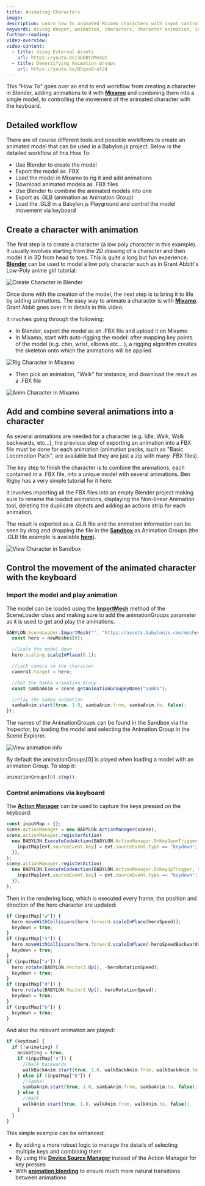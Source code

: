 ```yaml
---
title: Animating Characters
image:
description: Learn how to animated Mixamo characters with input control.
keywords: diving deeper, animation, characters, character animation, input
further-reading:
video-overview:
video-content:
  - title: Using External Assets
    url: https://youtu.be/3D6BtdMnnQI
  - title: Demystifying Animation Groups
    url: https://youtu.be/BSqxoQ-at24
---
```


This "How To" goes over an end to end workflow from creating a character in Blender, adding animations to it with [**Mixamo**](http://www.mixamo.com) and combining them into a single model, to controlling the movement of the animated character with the keyboard.

## Detailed workflow

There are of course different tools and possible workflows to create an animated model that can be used in a Babylon.js project. Below is the detailed workflow of this How To:

- Use Blender to create the model
- Export the model as .FBX
- Load the model in Mixamo to rig it and add animations
- Download animated models as .FBX files
- Use Blender to combine the animated models into one
- Export as .GLB (animation as Animation Group)
- Load the .GLB in a Babylon.js Playground and control the model movement via keyboard

## Create a character with animation

The first step is to create a character (a low poly character in this example). It usually involves starting from the 2D drawing of a character and then model it in 3D from head to toes. This is quite a long but fun experience. [**Blender**](https://www.blender.org) can be used to model a low poly character such as in Grant Abbitt's Low-Poly anime girl tutorial:

<Youtube id="E5HnnGcGvmc"/>

![Create Character in Blender](/img/how_to/animatedCharact/createCharact.jpg)

Once done with the creation of the model, the next step is to bring it to life by adding animations. The easy way to animate a character is with [**Mixamo**](https://www.mixamo.com). Grant Abbit goes over it in details in this video.

<Youtube id="k-ZeLNV4zPw"/>

It involves going through the following:

- In Blender, export the model as an .FBX file and upload it on Mixamo
- In Mixamo, start with auto-rigging the model: after mapping key points of the model (e.g. chin, wrist, elbows etc… ), a rigging algorithm creates the skeleton onto which the animations will be applied

![Rig Character in Mixamo](/img/how_to/animatedCharact/rigCharact.jpg)

- Then pick an animation, "Walk" for instance, and download the result as a .FBX file

![Anim Character in Mixamo](/img/how_to/animatedCharact/animCharact.jpg)

## Add and combine several animations into a character

As several animations are needed for a character (e.g. Idle, Walk, Walk backwards, etc…), the previous step of exporting an animation into a FBX file must be done for each animation (animation packs, such as "Basic Locomotion Pack", are available but they are just a zip with many .FBX files).

The key step to finish the character is to combine the animations, each contained in a .FBX file, into a unique model with several animations. Ben Rigby has a very simple tutorial for it here:

<Youtube id="9EWJhqPafpk"/>

It involves importing all the FBX files into an empty Blender project making sure to rename the loaded animations, displaying the Non-linear Animation tool, deleting the duplicate objects and adding an actions strip for each animation.

The result is exported as a .GLB file and the animation information can be seen by drag and dropping the file in the [**Sandbox**](https://sandbox.babylonjs.com/) as Animation Groups (the .GLB file example is available [**here**](https://assets.babylonjs.com/meshes/HVGirl.glb)).

![View Character in Sandbox](/img/how_to/animatedCharact/viewCharact.jpg)

## Control the movement of the animated character with the keyboard

### Import the model and play animation

The model can be loaded using the [**ImportMesh**](/typedoc/classes/babylon.sceneloader#importmesh) method of the SceneLoader class and making sure to add the animationGroups parameter as it is used to get and play the animations.

```javascript
BABYLON.SceneLoader.ImportMesh("", "https://assets.babylonjs.com/meshes/", "HVGirl.glb", scene, function (newMeshes, particleSystems, skeletons, animationGroups) {
  const hero = newMeshes[0];

  //Scale the model down
  hero.scaling.scaleInPlace(0.1);

  //Lock camera on the character
  camera1.target = hero;

  //Get the Samba animation Group
  const sambaAnim = scene.getAnimationGroupByName("Samba");

  //Play the Samba animation
  sambaAnim.start(true, 1.0, sambaAnim.from, sambaAnim.to, false);
});
```

<Playground id="#Z6SWJU#5" title="Load Model and Play Animation Group" description="Simple example of loading a gltf/glb asset and playing the animation groups tha come with it." image="/img/playgroundsAndNMEs/divingDeeperAnimatedCharacter1.jpg" isMain={true} category="Animation"/>

The names of the AnimationGroups can be found in the Sandbox via the Inspector, by loading the model and selecting the Animation Group in the Scene Explorer.

![View animation info](/img/how_to/animatedCharact/viewAnim.jpg)

By default the animationGroups[0] is played when loading a model with an animation Group. To stop it:

```javascript
animationGroups[0].stop();
```

### Control animations via keyboard

The [**Action Manager**](/features/featuresDeepDive/events/actions) can be used to capture the keys pressed on the keyboard:

```javascript
const inputMap = {};
scene.actionManager = new BABYLON.ActionManager(scene);
scene.actionManager.registerAction(
  new BABYLON.ExecuteCodeAction(BABYLON.ActionManager.OnKeyDownTrigger, function (evt) {
    inputMap[evt.sourceEvent.key] = evt.sourceEvent.type == "keydown";
  }),
);
scene.actionManager.registerAction(
  new BABYLON.ExecuteCodeAction(BABYLON.ActionManager.OnKeyUpTrigger, function (evt) {
    inputMap[evt.sourceEvent.key] = evt.sourceEvent.type == "keydown";
  }),
);
```

Then in the rendering loop, which is executed every frame, the position and direction of the hero character are updated:

```javascript
if (inputMap["w"]) {
  hero.moveWithCollisions(hero.forward.scaleInPlace(heroSpeed));
  keydown = true;
}
if (inputMap["s"]) {
  hero.moveWithCollisions(hero.forward.scaleInPlace(-heroSpeedBackwards));
  keydown = true;
}
if (inputMap["a"]) {
  hero.rotate(BABYLON.Vector3.Up(), -heroRotationSpeed);
  keydown = true;
}
if (inputMap["d"]) {
  hero.rotate(BABYLON.Vector3.Up(), heroRotationSpeed);
  keydown = true;
}
if (inputMap["b"]) {
  keydown = true;
}
```

And also the relevant animation are played:

```javascript
if (keydown) {
  if (!animating) {
    animating = true;
    if (inputMap["s"]) {
      //Walk backwards
      walkBackAnim.start(true, 1.0, walkBackAnim.from, walkBackAnim.to, false);
    } else if (inputMap["b"]) {
      //Samba!
      sambaAnim.start(true, 1.0, sambaAnim.from, sambaAnim.to, false);
    } else {
      //Walk
      walkAnim.start(true, 1.0, walkAnim.from, walkAnim.to, false);
    }
  }
}
```

<Playground id="#AHQEIB#17" title="Load a Character with Keyboard Control" description="Load a character and control it's animations with the keyboard." image="/img/playgroundsAndNMEs/divingDeeperAnimatedCharacter2.jpg"/>

This simple example can be enhanced:

- By adding a more robust logic to manage the details of selecting multiple keys and combining them
- By using the [**Device Source Manager**](/features/featuresDeepDive/input/deviceSourceManager) instead of the Action Manager for key presses
- With [**animation blending**](/features/featuresDeepDive/animation/advanced_animations#animation-blending) to ensure much more natural transitions between animations
